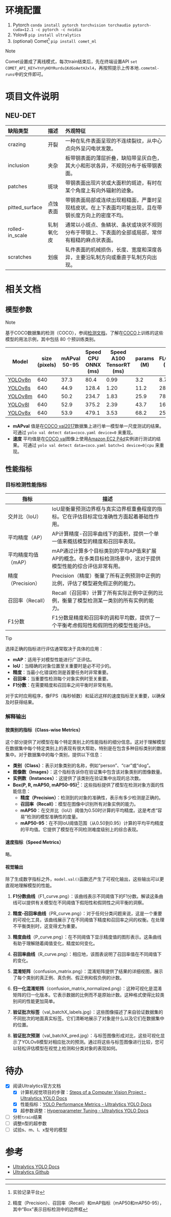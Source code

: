 # 环境配置

1. Pytorch `conda install pytorch torchvision torchaudio pytorch-cuda=12.1 -c pytorch -c nvidia`
2. Yolov8  `pip install ultralytics`
3. (optional) Comet[^1] `pip install comet_ml` 

> [!note]
>
> Comet设置成了离线模式，每次train结束后，先在终端设置API `set COMET_API_KEY=YnYyHOYRurdu1KdGoAetHJxl4`，再按照提示上传本地`.cometml-runs`中的文件即可。

# 项目文件说明

## NEU-DET

| 缺陷类型        | 描述       | 外观特征                                                     |
| :-------------- | :--------- | :----------------------------------------------------------- |
| crazing         | 开裂       | 一种在轧件表面呈现的不连续裂纹，从中心点向外呈闪电状发散。   |
| inclusion       | 夹杂       | 板带钢表面的薄层折叠，缺陷带呈灰白色，其大小和形状各异，不规则分布于板带钢表面。 |
| patches         | 斑块       | 带钢表面出现片状或大面积的斑迹，有时在某个角度上有向外辐射的迹象。 |
| pitted_surface  | 点蚀表面   | 带钢表面局部或连续出现粗糙面，严重时呈现桔皮状。在上下表面均可能出现，且在带钢长度方向上的密度不均。 |
| rolled-in_scale | 轧制氧化皮 | 通常以小斑点、鱼鳞状、条状或块状不规则分布于带钢上、下表面的全部或局部，常伴有粗糙的麻点状表面。 |
| scratches       | 划痕       | 轧件表面的机械损伤，长度、宽度和深度各异，主要沿轧制方向或垂直于轧制方向出现。 |

# 相关文档

## 模型参数

> [!note]
>
> 基于COCO数据集的检测（COCO），参阅[检测文档](https://docs.ultralytics.com/tasks/detect/)，了解在[COCO](https://docs.ultralytics.com/datasets/detect/coco/)上训练的这些模型的用法示例，其中包括 80 个预训练类别。

| Model                                                        | size (pixels) | mAPval 50-95 | Speed CPU ONNX (ms) | Speed A100 TensorRT (ms) | params (M) | FLOPs (B) |
| ------------------------------------------------------------ | ------------- | ------------ | ------------------- | ------------------------ | ---------- | --------- |
| [YOLOv8n](https://github.com/ultralytics/assets/releases/download/v8.2.0/yolov8n.pt) | 640           | 37.3         | 80.4                | 0.99                     | 3.2        | 8.7       |
| [YOLOv8s](https://github.com/ultralytics/assets/releases/download/v8.2.0/yolov8s.pt) | 640           | 44.9         | 128.4               | 1.20                     | 11.2       | 28.6      |
| [YOLOv8m](https://github.com/ultralytics/assets/releases/download/v8.2.0/yolov8m.pt) | 640           | 50.2         | 234.7               | 1.83                     | 25.9       | 78.9      |
| [YOLOv8l](https://github.com/ultralytics/assets/releases/download/v8.2.0/yolov8l.pt) | 640           | 52.9         | 375.2               | 2.39                     | 43.7       | 165.2     |
| [YOLOv8x](https://github.com/ultralytics/assets/releases/download/v8.2.0/yolov8x.pt) | 640           | 53.9         | 479.1               | 3.53                     | 68.2       | 257.8     |

- **mAPval** 值是在[COCO val2017](https://cocodataset.org/)数据集上进行单一模型单一尺度测试的结果。
  可通过 `yolo val detect data=coco.yaml device=0` 来重现。
- **速度** 平均值是在[COCO val](https://aws.amazon.com/ec2/instance-types/p4/)图像上使用[Amazon EC2 P4d](https://aws.amazon.com/ec2/instance-types/p4/)实例进行测试的结果。
  可通过 `yolo val detect data=coco.yaml batch=1 device=0|cpu` 来重现。

## 性能指标

### 目标检测性能指标

| 指标                | 描述                                                         |
| ------------------- | ------------------------------------------------------------ |
| 交并比（IoU）       | IoU是衡量预测边界框与真实边界框重叠程度的指标。它在评估目标定位准确性方面起着基础性作用。 |
| 平均精度（AP）      | AP计算精度-召回率曲线下的面积，提供一个单一值来概括模型的精度和召回率表现。 |
| 平均精度均值（mAP） | mAP通过计算多个目标类别的平均AP值来扩展AP的概念。在多类目标检测场景中，这对于提供模型性能的综合评估非常有用。 |
| 精度（Precision）   | Precision（精度）衡量了所有正例预测中正例的比例，评估了模型避免假正例的能力。 |
| 召回率（Recall）    | Recall（召回率）计算了所有实际正例中正例的比例，衡量了模型检测某一类别的所有实例的能力。 |
| F1分数              | F1分数是精度和召回率的调和平均数，提供了一个平衡考虑假阳性和假阴性的模型性能评估。 |

> [!tip]
>
> 选择正确的指标进行评估通常取决于具体的应用：
>
> - **mAP**：适用于对模型性能进行广泛评估。
> - **IoU**：当精确的对象位置至关重要时是必不可少的。
> - **精度**：当最小化错误检测是首要任务时非常重要。
> - **召回率**：当重要性检测每个对象实例时至关重要。
> - **F1分数**：在需要精度和召回率之间平衡时非常有用。

对于实时应用程序，像FPS（每秒帧数）和延迟这样的速度指标至关重要，以确保及时获得结果。

### 解释输出

#### 按类别的指标（Class-wise Metrics）

这个部分提供了对模型在每个特定类别上的性能指标的细分信息。这对于理解模型在数据集中每个特定类别上的表现有很大帮助，特别是在包含多种目标类别的数据集中。对于数据集中的每个类别，提供以下信息：

- **类别（Class）**：表示对象类别的名称，例如“person”、“car”或“dog”。
- **图像数（Images）**：这个指标告诉你在验证集中包含该对象类别的图像数量。
- **实例数（Instances）**：这提供了该类别在验证集中出现的总次数。
- **Box(P, R, mAP50, mAP50-95)**[^2]：这些指标提供了模型在检测对象方面的性能信息：
    - **精度（Precision）**：检测到的对象的准确性，表示有多少检测是正确的。
    - **召回率（Recall）**：模型在图像中识别所有对象实例的能力。
    - **mAP50**：在交并比（IoU）阈值为0.50时计算的平均精度。这是考虑“容易”检测的模型准确性的度量。
    - **mAP50-95**：在不同IoU阈值范围（从0.50到0.95）计算的平均平均精度的平均值。它提供了模型在不同检测难度级别上的综合表现。

#### 速度指标（Speed Metrics）

略。

#### 视觉输出

除了生成数字指标之外，`model.val()`函数还产生了可视化输出，这些输出可以更直观地理解模型的性能。

1. **F1分数曲线**（F1_curve.png）：该曲线表示不同阈值下的F1分数。解读这条曲线可以提供有关模型在不同阈值下假阳性和假阴性之间平衡的洞察。

2. **精度-召回率曲线**（PR_curve.png）：对于任何分类问题来说，这是一个重要的可视化工具，该曲线展示了在不同阈值下精度和召回率之间的权衡。在处理不平衡类别时，这变得尤为重要。

3. **精度曲线**（P_curve.png）：在不同阈值下显示精度值的图形表示。这条曲线有助于理解随着阈值变化，精度如何变化。

4. **召回率曲线**（R_curve.png）：相应地，该图表说明了召回率值在不同阈值下的变化。

5. **混淆矩阵**（confusion_matrix.png）：混淆矩阵提供了结果的详细视图，展示了每个类别的真正例、真负例、假正例和假负例的计数。

6. **归一化混淆矩阵**（confusion_matrix_normalized.png）：这种可视化是混淆矩阵的归一化版本。它表示数据的比例而不是原始计数。这种格式使得比较类别间的性能更加简单。

7. **验证批次标签**（val_batchX_labels.jpg）：这些图像描述了来自验证数据集的不同批次的地面真实标签。它们清晰地展示了对象是什么以及它们在数据集中的位置。

8. **验证批次预测**（val_batchX_pred.jpg）：与标签图像形成对比，这些可视化显示了YOLOv8模型对相应批次的预测。通过将这些与标签图像进行比较，您可以轻松评估模型在视觉上检测和分类对象的表现如何。


# 待办

- [x] 阅读Ultralytics官方文档
  - [x] 计算机视觉项目的步骤：[Steps of a Computer Vision Project - Ultralytics YOLO Docs](https://docs.ultralytics.com/guides/steps-of-a-cv-project/)
  - [x] 性能指标：[YOLO Performance Metrics - Ultralytics YOLO Docs](https://docs.ultralytics.com/guides/yolo-performance-metrics/)
  - [x] 超参数调整：[Hyperparameter Tuning - Ultralytics YOLO Docs](https://docs.ultralytics.com/guides/hyperparameter-tuning/)
- [ ] 分析`train`结果
- [ ] 调整n型的超参数
- [ ] 试验s、m、l、x型号的模型

# 参考

- [Ultralytics YOLO Docs](https://docs.ultralytics.com/modes/)
- [Ultralytics Github](https://github.com/ultralytics/ultralytics)

---

[^1]: 实验记录平台
[^2]: 精度（Precision）、召回率（Recall）和mAP指标（mAP50和mAP50-95），其中“Box”表示目标检测中的边界框